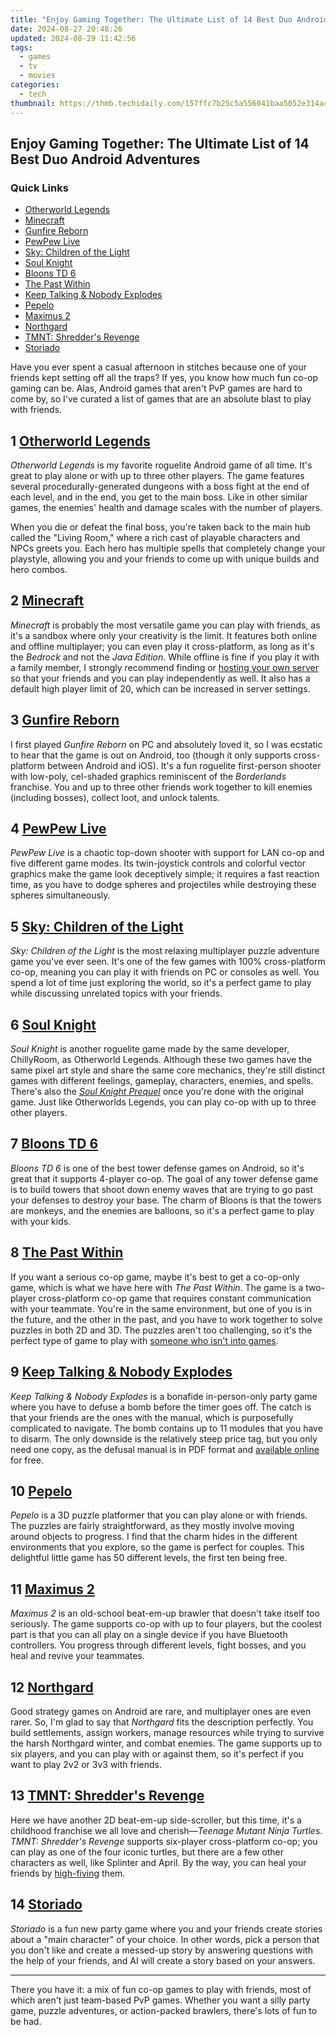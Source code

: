 ```yaml
---
title: "Enjoy Gaming Together: The Ultimate List of 14 Best Duo Android Adventures"
date: 2024-08-27 20:48:26
updated: 2024-08-29 11:42:56
tags:
  - games
  - tv
  - movies
categories:
  - tech
thumbnail: https://thmb.techidaily.com/157ffc7b25c5a556041baa5052e314a4da47d7995a2327f78015457abe1d3a54.jpg
---
```


## Enjoy Gaming Together: The Ultimate List of 14 Best Duo Android Adventures

### Quick Links

* [Otherworld Legends](https://android-location.techidaily.com/in-2024-how-to-fake-gps-on-android-without-mock-location-for-your-motorola-razr-40-drfone-by-drfone-virtual/)
* [Minecraft](https://sim-unlock.techidaily.com/in-2024-sim-unlock-vivo-y77t-phones-without-code-2-ways-to-remove-android-sim-lock-by-drfone-android/)
* [Gunfire Reborn](https://win-dash.techidaily.com/use-their-automatic-detection-tool-to-find-the-correct-drivers-for-your-geforce-rtx-1080-graphics-card-and-windows-11-operating-system-or-search-directly-us142/)
* [PewPew Live](https://tech-savvy.techidaily.com/chatgpt-navigating-personal-information-security/)
* [Sky: Children of the Light](https://vimeo-videos.techidaily.com/secrets-to-adding-an-engaging-vimeo-end-screen/)
* [Soul Knight](https://techidaily.com/undeleted-lost-videos-from-y28-5g-by-fonelab-android-recover-video/)
* [Bloons TD 6](https://android-frp.techidaily.com/in-2024-latest-guide-how-to-bypass-oppo-a78-5g-frp-without-computer-by-drfone-android/)
* [The Past Within](https://extra-support.techidaily.com/shadow-broadcasters-master-the-art-of-anonymous-livestreaming-on-instagram-for-2024/)
* [Keep Talking & Nobody Explodes](https://change-location.techidaily.com/in-2024-catch-or-beat-sleeping-snorlax-on-pokemon-go-for-vivo-v29-pro-drfone-by-drfone-virtual-android/)
* [Pepelo](https://change-location.techidaily.com/catch-or-beat-sleeping-snorlax-on-pokemon-go-for-samsung-galaxy-a14-4g-drfone-by-drfone-virtual-android/)
* [Maximus 2](https://driver-install.techidaily.com/1720063646000-update-your-win-7-setup-new-gaming-mouse-driver-installed/)
* [Northgard](https://youtube-stream.techidaily.com/new-how-to-remove-pending-videos-from-your-youtube-history/)
* [TMNT: Shredder's Revenge](https://video-capture.techidaily.com/updated-2024-approved-the-quintessential-selection-5-must-have-mac-snipers/)
* [Storiado](https://fox-access.techidaily.com/updated-perfect-your-content-with-top-tier-title-tactics-for-2024/)

 Have you ever spent a casual afternoon in stitches because one of your friends kept setting off all the traps? If yes, you know how much fun co-op gaming can be. Alas, Android games that aren't PvP games are hard to come by, so I've curated a list of games that are an absolute blast to play with friends.

## 1 [Otherworld Legends](https://www.anrdoezrs.net/links/3607085/type/dlg/sid/UUhtgUeUpU2003722/https://play.google.com/store/apps/details?id=com.chillyroom.zhmr.gp&hl=en%5FUS) 

_Otherworld Legends_ is my favorite roguelite Android game of all time. It's great to play alone or with up to three other players. The game features several procedurally-generated dungeons with a boss fight at the end of each level, and in the end, you get to the main boss. Like in other similar games, the enemies' health and damage scales with the number of players.

 When you die or defeat the final boss, you're taken back to the main hub called the "Living Room," where a rich cast of playable characters and NPCs greets you. Each hero has multiple spells that completely change your playstyle, allowing you and your friends to come up with unique builds and hero combos.

## 2 [Minecraft](https://www.anrdoezrs.net/links/3607085/type/dlg/sid/UUhtgUeUpU2003722/https://play.google.com/store/apps/details?id=com.mojang.minecraftpe&hl=en%5FUS) 

_Minecraft_ is probably the most versatile game you can play with friends, as it's a sandbox where only your creativity is the limit. It features both online and offline multiplayer; you can even play it cross-platform, as long as it's the _Bedrock_ and not the _Java Edition_. While offline is fine if you play it with a family member, I strongly recommend finding or [hosting your own server](https://docs.mcsmanager.com/setup%5Fbedrock%5Fedition.html) so that your friends and you can play independently as well. It also has a default high player limit of 20, which can be increased in server settings.

## 3 [Gunfire Reborn](https://www.anrdoezrs.net/links/3607085/type/dlg/sid/UUhtgUeUpU2003722/https://play.google.com/store/apps/details?id=com.duoyihk.m2m1&hl=en%5FUS) 

 I first played _Gunfire Reborn_ on PC and absolutely loved it, so I was ecstatic to hear that the game is out on Android, too (though it only supports cross-platform between Android and iOS). It's a fun roguelite first-person shooter with low-poly, cel-shaded graphics reminiscent of the _Borderlands_ franchise. You and up to three other friends work together to kill enemies (including bosses), collect loot, and unlock talents.

## 4 [PewPew Live](https://www.anrdoezrs.net/links/3607085/type/dlg/sid/UUhtgUeUpU2003722/https://play.google.com/store/apps/details?id=com.jyaif.pewpewlive) 

_PewPew Live_ is a chaotic top-down shooter with support for LAN co-op and five different game modes. Its twin-joystick controls and colorful vector graphics make the game look deceptively simple; it requires a fast reaction time, as you have to dodge spheres and projectiles while destroying these spheres simultaneously.

## 5 [Sky: Children of the Light](https://www.anrdoezrs.net/links/3607085/type/dlg/sid/UUhtgUeUpU2003722/https://play.google.com/store/apps/details?id=com.tgc.sky.android&hl=en%5FUS) 

_Sky: Children of the Light_ is the most relaxing multiplayer puzzle adventure game you've ever seen. It's one of the few games with 100% cross-platform co-op, meaning you can play it with friends on PC or consoles as well. You spend a lot of time just exploring the world, so it's a perfect game to play while discussing unrelated topics with your friends.

## 6 [Soul Knight](https://www.anrdoezrs.net/links/3607085/type/dlg/sid/UUhtgUeUpU2003722/https://play.google.com/store/apps/details?id=com.ChillyRoom.DungeonShooter) 

_Soul Knight_ is another roguelite game made by the same developer, ChillyRoom, as Otherworld Legends. Although these two games have the same pixel art style and share the same core mechanics, they're still distinct games with different feelings, gameplay, characters, enemies, and spells. There's also the [_Soul Knight Prequel_](https://www.anrdoezrs.net/links/3607085/type/dlg/sid/UUhtgUeUpU2003722/https://play.google.com/store/apps/details?id=com.chillyroom.soulknightprequel) once you're done with the original game. Just like Otherworlds Legends, you can play co-op with up to three other players.

## 7 [Bloons TD 6](https://www.anrdoezrs.net/links/3607085/type/dlg/sid/UUhtgUeUpU2003722/https://play.google.com/store/apps/details?id=com.ninjakiwi.bloonstd6&hl=en%5FUS) 

_Bloons TD 6_ is one of the best tower defense games on Android, so it's great that it supports 4-player co-op. The goal of any tower defense game is to build towers that shoot down enemy waves that are trying to go past your defenses to destroy your base. The charm of Bloons is that the towers are monkeys, and the enemies are balloons, so it's a perfect game to play with your kids.

## 8 [The Past Within](https://www.anrdoezrs.net/links/3607085/type/dlg/sid/UUhtgUeUpU2003722/https://play.google.com/store/apps/details?id=com.RustyLake.ThePastWithin&hl=en) 

 If you want a serious co-op game, maybe it's best to get a co-op-only game, which is what we have here with _The Past Within_. The game is a two-player cross-platform co-op game that requires constant communication with your teammate. You're in the same environment, but one of you is in the future, and the other in the past, and you have to work together to solve puzzles in both 2D and 3D. The puzzles aren't too challenging, so it's the perfect type of game to play with [someone who isn't into games](https://some-techniques.techidaily.com/in-2024-explore-the-best-dvd-players-for-your-portable-laptop/).

## 9 [Keep Talking & Nobody Explodes](https://www.anrdoezrs.net/links/3607085/type/dlg/sid/UUhtgUeUpU2003722/https://play.google.com/store/apps/details?id=com.steelcrategames.keeptalkingandnobodyexplodes&hl=en%5FUS) 

_Keep Talking & Nobody Explodes_ is a bonafide in-person-only party game where you have to defuse a bomb before the timer goes off. The catch is that your friends are the ones with the manual, which is purposefully complicated to navigate. The bomb contains up to 11 modules that you have to disarm. The only downside is the relatively steep price tag, but you only need one copy, as the defusal manual is in PDF format and [available online](https://bombmanual.com/) for free.

## 10 [Pepelo](https://www.anrdoezrs.net/links/3607085/type/dlg/sid/UUhtgUeUpU2003722/https://play.google.com/store/apps/details?id=com.Tafusoft.Pepelo&hl=en) 

_Pepelo_ is a 3D puzzle platformer that you can play alone or with friends. The puzzles are fairly straightforward, as they mostly involve moving around objects to progress. I find that the charm hides in the different environments that you explore, so the game is perfect for couples. This delightful little game has 50 different levels, the first ten being free.

## 11 [Maximus 2](https://www.anrdoezrs.net/links/3607085/type/dlg/sid/UUhtgUeUpU2003722/https://play.google.com/store/apps/details?id=com.FourFats.Maximus2) 

_Maximus 2_ is an old-school beat-em-up brawler that doesn't take itself too seriously. The game supports co-op with up to four players, but the coolest part is that you can all play on a single device if you have Bluetooth controllers. You progress through different levels, fight bosses, and you heal and revive your teammates.

## 12 [Northgard](https://www.anrdoezrs.net/links/3607085/type/dlg/sid/UUhtgUeUpU2003722/https://play.google.com/store/apps/details?id=com.playdigious.northgard) 

 Good strategy games on Android are rare, and multiplayer ones are even rarer. So, I'm glad to say that _Northgard_ fits the description perfectly. You build settlements, assign workers, manage resources while trying to survive the harsh Northgard winter, and combat enemies. The game supports up to six players, and you can play with or against them, so it's perfect if you want to play 2v2 or 3v3 with friends.

## 13 [TMNT: Shredder's Revenge](https://www.anrdoezrs.net/links/3607085/type/dlg/sid/UUhtgUeUpU2003722/https://play.google.com/store/apps/details?id=com.netflix.NGP.TMNTShreddersRevenge&hl=en) 

 Here we have another 2D beat-em-up side-scroller, but this time, it's a childhood franchise we all love and cherish—_Teenage Mutant Ninja Turtles_. _TMNT: Shredder's Revenge_ supports six-player cross-platform co-op; you can play as one of the four iconic turtles, but there are a few other characters as well, like Splinter and April. By the way, you can heal your friends by [high-fiving](https://screenrant.com/tmnt-shredders-revenge-how-to-heal-teammates-guide/) them.

## 14 [Storiado](https://www.anrdoezrs.net/links/3607085/type/dlg/sid/UUhtgUeUpU2003722/https://play.google.com/store/apps/details?id=com.beakbyte.storiado) 

_Storiado_ is a fun new party game where you and your friends create stories about a "main character" of your choice. In other words, pick a person that you don't like and create a messed-up story by answering questions with the help of your friends, and AI will create a story based on your answers.

---

 There you have it: a mix of fun co-op games to play with friends, most of which aren't just team-based PvP games. Whether you want a silly party game, puzzle adventures, or action-packed brawlers, there's lots of fun to be had.

<ins class="adsbygoogle"
     style="display:block"
     data-ad-format="autorelaxed"
     data-ad-client="ca-pub-7571918770474297"
     data-ad-slot="1223367746"></ins>



<ins class="adsbygoogle"
     style="display:block"
     data-ad-client="ca-pub-7571918770474297"
     data-ad-slot="8358498916"
     data-ad-format="auto"
     data-full-width-responsive="true"></ins>
